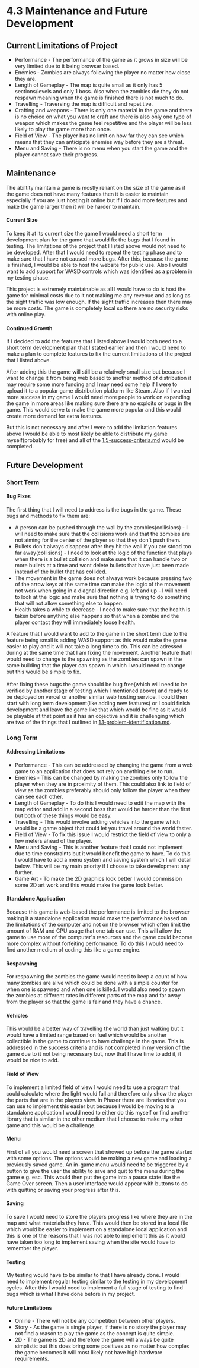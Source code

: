 # 4.3 Maintenance and Future Development

## Current Limitations of Project

* Performance - The performance of the game as it grows in size will be very limited due to it being browser based.
* Enemies - Zombies are always following the player no matter how close they are.
* Length of Gameplay - The map is quite small as it only has 5 sections/levels and only 1 boss. Also when the zombies die they do not respawn meaning when the game is finished there is not much to do.
* Travelling - Traversing the map is difficult and repetitive.
* Crafting and weapons - There is only one material in the game and there is no choice on what you want to craft and there is also only one type of weapon which makes the game feel repetitive and the player will be less likely to play the game more than once.
* Field of View - The player has no limit on how far they can see which means that they can anticipate enemies way before they are a threat.
* Menu and Saving - There is no menu when you start the game and the player cannot save their progress.

## Maintenance

The abiltity maintain a game is mostly reliant on the size of the game as if the game does not have many features then it is easier to maintain especially if you are just hosting it online but if I do add more features and make the game larger then it will be harder to maintain.

#### Current Size

To keep it at its current size the game I would need a short term development plan for the game that would fix the bugs that I found in testing. The limitations of the project that I listed above would not need to be developed. After that I would need to repeat the testing phase and to make sure that I have not caused more bugs. After this, because the game is finished, I would be able to host the website for public use. Also I would want to add support for WASD controls which was identified as a problem in my testing phase.

This project is extremely maintainable as all I would have to do is host the game for minimal costs due to it not making me any revenue and as long as the sight traffic was low enough. If the sight traffic increases then there may be more costs. The game is completely local so there are no security risks with online play.

#### Continued Growth

If I decided to add the features that I listed above I would both need to a short term development plan that I stated earlier and then I would need to make a plan to complete features to fix the current limitiations of the project that I listed above.

After adding this the game will still be a relatively small size but because I want to change it from being web based to another method of distribution it may require some more funding and I may need some help if I were to upload it to a popular game distribution platform like Steam. Also if I wanted more success in my game I would need more people to work on expanding the game in more areas like making sure there are no exploits or bugs in the game. This would serve to make the game more popular and this would create more demand for extra features.

But this is not necessary and after I were to add the limitation features above I would be able to most likely be able to distribute my game myself(probably for free) and all of the [1.5-success-criteria.md](../1-analysis/1.5-success-criteria.md "mention") would be completed.

## Future Development

### Short Term

#### Bug Fixes

The first thing that I will need to address is the bugs in the game. These bugs and methods to fix them are:

* A person can be pushed through the wall by the zombies(collisions) - I will need to make sure that the collisions work and that the zombies are not aiming for the center of the player so that they don't push them.
* Bullets don't always disappear after they hit the wall if you are stood too far away(collisions) - I need to look at the logic of the function that plays when there is a bullet collision and make sure that it can handle two or more bullets at a time and wont delete bullets that have just been made instead of the bullet that has collided.
* The movement in the game does not always work because pressing two of the arrow keys at the same time can make the logic of the movement not work when going in a diagnal direction e.g. left and up -  I will need to look at the logic and make sure that nothing is trying to do something that will not allow something else to happen.
* Health takes a while to decrease - I need to make sure that the health is taken before anything else happens so that when a zombie and the player contact they will immediately loose health.

A feature that I would want to add to the game in the short term due to the feature being small is adding WASD support as this would make the game easier to play and it will not take a long time to do. This can be adressed during at the same time that I am fixing the movement. Another feature that I would need to change is the spawning as the zombies can spawn in the same building that the player can spawn in which I would need to change but this would be simple to fix.\
\
After fixing these bugs the game should be bug free(which will need to be verified by another stage of testing which I mentioned above) and ready to be deployed on vercel or another similar web hosting service. I could then start with long term development(like adding new features) or I could finish development and leave the game like that which would be fine as it would be playable at that point as it has an objective and it is challenging which are two of the things that I outlined in [1.1-problem-identification.md](../1-analysis/1.1-problem-identification.md "mention").

### Long Term&#x20;

#### Addressing Limitations

* Performance - This can be addressed by changing the game from a web game to an application that does not rely on anything else to run.
* Enemies - This can be changed by making the zombies only follow the player when they are in proximity of them. This could also link to field of view as the zombies preferably should only follow the player when they can see each other.
* Length of Gameplay - To do this I would need to edit the map with the map editor and add in a second boss that would be harder than the first but both of these things would be easy.
* Travelling - This would involve adding vehicles into the game which would be a game object that could let you travel around the world faster.
* Field of View - To fix this issue I would restrict the field of view to only a few meters ahead of the player.
* Menu and Saving - This is another feature that I could not implement due to time constraints but it would benefit the game to have. To do this I would have to add a menu system and saving system which I will detail below. This will be my main priority if I choose to take development any further.
* Game Art - To make the 2D graphics look better I would commission some 2D art work and this would make the game look better.

#### Standalone Application

Because this game is web-based the performance is limited to the browser making it a standalone application would make the performance based on the limitations of the computer and not on the browser which often limit the amount of RAM and CPU usage that one tab can use. This will allow the game to use more of the computer's resources and the game could become more complex without forfeiting performance. To do this I would need to find another medium of coding this like a game engine.

#### Respawning

For respawning the zombies the game would need to keep a count of how many zombies are alive which could be done with a simple counter for when one is spawned and when one is killed. I would also need to spawn the zombies at different rates in different parts of the map and far away from the player so that the game is fair and they have a chance.

#### Vehicles

This would be a better way of travelling the world than just walking but it would have a limited range based on fuel which would be another collectible in the game to continue to have challenge in the game. This is addressed in the success criteria and is not completed in my version of the game due to it not being necessary but, now that I have time to add it, it would be nice to add.

#### Field of View

To implement a limited field of view I would need to use a program that could calculate where the light would fall and therefore only show the player the parts that are in the players view. In Phaser there are libraries that you can use to implement this easier but because I would be moving to a standalone application I would need to either do this myself or find another library that is similar in the other medium that I choose to make my other game and this would be a challenge.

#### Menu

First of all you would need a screen that showed up before the game started with some options. The options would be making a new game and loading a previously saved game. An in-game menu would need to be triggered by a button to give the user the ability to save and quit to the menu during the game e.g. esc. This would then put the game into a pause state like the Game Over screen. Then a user interface would appear with buttons to do with quitting or saving your progress after this.

#### Saving

To save I would need to store the players progress like where they are in the map and what materials they have. This would then be stored in a local file which would be easier to implement on a standalone local application and this is one of the reasons that I was not able to implement this as it would have taken too long to implement saving when the site would have to remember the player.

#### Testing

My testing would have to be similar to that I have already done. I would need to implement regular testing similar to the testing in my development cycles. After this I would need to implement a full stage of testing to find bugs which is what I have done before in my project.

#### Future Limitations

* Online - There will not be any competition between other players.
* Story - As the game is single player, if there is no story the player may not find a reason to play the game as the concept is quite simple.
* 2D - The game is 2D and therefore the game will always be quite simplistic but this does bring some positives as no matter how complex the game becomes it will most likely not have high hardware requirements.
